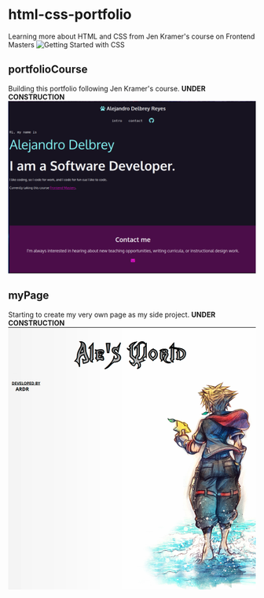 # html-css-portfolio

Learning more about HTML and CSS from Jen Kramer's course on Frontend Masters 
![Getting Started with CSS](https://frontendmasters.com/courses/getting-started-css/)

## portfolioCourse 
Building this portfolio following Jen Kramer's course.
**UNDER CONSTRUCTION**
![Course Portfolio](./readmeImages/coursePortfolio.png)

## myPage
Starting to create my very own page as my side project.
**UNDER CONSTRUCTION**
![My Page](./readmeImages/myPage.png)
